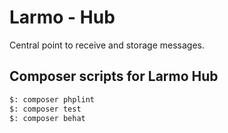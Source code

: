 # Larmo - Hub

Central point to receive and storage messages.

## Composer scripts for Larmo Hub

```bash
$: composer phplint
$: composer test
$: composer behat
```